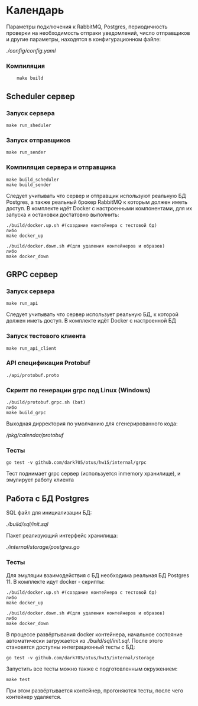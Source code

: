 # Календарь
Параметры подключения к RabbitMQ, Postgres, периодичность проверки на необходимость отпраки уведомлений, число отправщиков и другие параметры, находятся в конфигурационном файле:

_./config/config.yaml_

### Компиляция
        make build

## Scheduler сервер
### Запуск сервера
    make run_sheduler

### Запуск отправщиков 
    make run_sender

### Компиляция сервера и отправщика
    make build_scheduler
    make build_sender

Следует учитывать что сервер и отправщик используют реальную БД Postgres, а также реальный брокер RabbitMQ к которым должен иметь доступ. 
В комплекте идёт Docker с настроенными компонентами, для их запуска и остановки достатовно выполнить:

    ./build/docker.up.sh #(создание контейнера с тестовой бд)
    либо
    make docker_up
    
    ./build/docker.down.sh #(для удаления контейнеров и образов)
    либо
    make docker_down 

## GRPC сервер
### Запуск сервера
    make run_api

Следует учитывать что сервер использует реальную БД, к которой должен иметь доступ. 
В комплекте идёт Docker с настроенной БД
  
### Запуск тестового клиента
    make run_api_client
      
### API cпецификация Protobuf
    ./api/protobuf.proto
    
### Скрипт по генерации grpc под Linux (Windows)
    ./build/protobuf.grpc.sh (bat)
    либо
    make build_grpc

Выходная дирректория по умолчанию для сгенерированного кода: 

_/pkg/calendar/protobuf_

### Тесты
    go test -v github.com/dark705/otus/hw15/internal/grpc
Тест поднимает grpc сервер (используется inmemory хранилище), и эмулирует работу клиента

## Работа с БД Postgres
SQL файл для инициализации БД:

_./build/sql/init.sql_

Пакет реализующий интерфейс хранилища:
    
_./internal/storage/postgres.go_

### Тесты
Для эмуляции взаимодействия с БД необходима реальная БД Postgres 11.
В комплекте идут docker - скрипты:

    ./build/docker.up.sh #(создание контейнера с тестовой бд)
    либо
    make docker_up
    
    ./build/docker.down.sh #(для удаления контейнеров и образов)
    либо
    make docker_down 

В процессе развёртывания docker контейнера, начальное состояние автоматически загружается из _./build/sql/init.sql_.
После этого становятся доступны интеграционный тесты с БД:
    
    go test -v github.com/dark705/otus/hw15/internal/storage
    
Запустить все тесты можно также с подготовленным окружением:

    make test

При этом развёртывается контейнер, прогоняются тесты, после чего контейнер удаляется.
